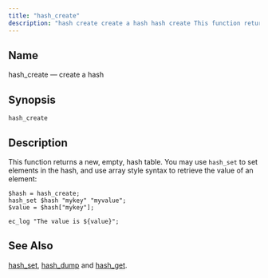 ```yaml
---
title: "hash_create"
description: "hash create create a hash hash create This function returns a new empty hash table You may use hash set to set elements in the hash and use array style syntax to retrieve the value of an element Example 16 107 hash create example hash set hash dump and hash..."
---
```


<a name="sieve.ref.hash_create"></a> 
## Name

hash_create — create a hash

## Synopsis

`hash_create`

<a name="idp30870576"></a> 
## Description

This function returns a new, empty, hash table. You may use `hash_set` to set elements in the hash, and use array style syntax to retrieve the value of an element:

<a name="example.hash_create"></a> 


```
$hash = hash_create;
hash_set $hash "mykey" "myvalue";
$value = $hash["mykey"];

ec_log "The value is ${value}";
```

<a name="idp30875728"></a> 
## See Also

[hash_set](/momentum/3/3-reference/sieve-ref-hash-set), [hash_dump](/momentum/3/3-reference/sieve-ref-hash-dump) and [hash_get](/momentum/3/3-reference/sieve-ref-hash-get).